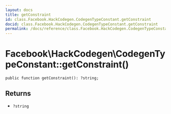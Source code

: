 ```yaml
---
layout: docs
title: getConstraint
id: class.Facebook.HackCodegen.CodegenTypeConstant.getConstraint
docid: class.Facebook.HackCodegen.CodegenTypeConstant.getConstraint
permalink: /docs/reference/class.Facebook.HackCodegen.CodegenTypeConstant.getConstraint/
---
```

# Facebook\\HackCodegen\\CodegenTypeConstant::getConstraint()




``` Hack
public function getConstraint(): ?string;
```




## Returns




- ` ?string `